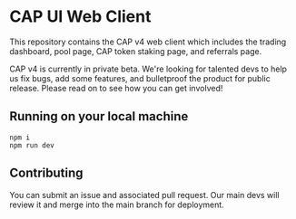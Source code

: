 # CAP UI Web Client

This repository contains the CAP v4 web client which includes the trading dashboard, pool page, CAP token staking page, and referrals page.

CAP v4 is currently in private beta. We're looking for talented devs to help us fix bugs, add some features, and bulletproof the product for public release. Please read on to see how you can get involved!

## Running on your local machine

```
npm i
npm run dev
```

## Contributing

You can submit an issue and associated pull request. Our main devs will review it and merge into the main branch for deployment.